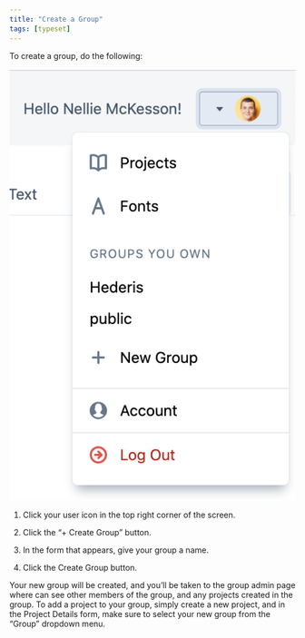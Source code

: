 ```yaml
---
title: "Create a Group"
tags: [typeset]
---
```

 
<html><body><section data-type="chapter" class="hsecchapter" data-hederis-type="hsecchapter" id="create-group" data-pi-attrs="id: create-group; data-tags: typeset;" role="doc-chapter" data-tags="typeset" data-author-name=" " data-book-title=" " title="Create a Group"><p class="hblkp" data-hederis-type="hblkp" id="p3emCrwev">To create a group, do the following:</p><img data-hederis-type="hblkimg" class="hblkimg" id="pfVkowHfy" src="/images/creategroup.png" data-img-src="/images/creategroup.png"/><ol class="hwprnumlist" data-hederis-type="hwprnumlist" id="pyCYyOvcu"><li class="hblkoli" data-hederis-type="hblkoli" id="li8O75hZ4r"><p class="hblkoli" data-hederis-type="hblklip" id="pOPFajcFM">Click your user icon in the top right corner of the screen.</p></li><li class="hblkoli" data-hederis-type="hblkoli" id="liKaaip9Do"><p class="hblkoli" data-hederis-type="hblklip" id="psnf7IlsI">Click the &#8220;+ Create Group&#8221; button.</p></li><li class="hblkoli" data-hederis-type="hblkoli" id="li9mpcN5Tv"><p class="hblkoli" data-hederis-type="hblklip" id="pbEkzNtkP">In the form that appears, give your group a name.</p></li><li class="hblkoli" data-hederis-type="hblkoli" id="liJugiSncy"><p class="hblkoli" data-hederis-type="hblklip" id="p9rF4z5r0">Click the Create Group button.</p></li></ol><p class="hblkp" data-hederis-type="hblkp" id="pqLLksKA9">Your new group will be created, and you&#8217;ll be taken to the group admin page where can see other members of the group, and any projects created in the group. To add a project to your group, simply create a new project, and in the Project Details form, make sure to select your new group from the &#8220;Group&#8221; dropdown menu. </p></section></body></html>
